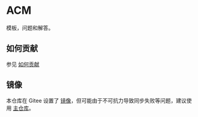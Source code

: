 # ACM

模板，问题和解答。

## 如何贡献

参见 [如何贡献](htc.md)

## 镜像

本仓库在 Gitee 设置了 [镜像](https://gitee.com/lzupat-gitee-mirror/ACM)，但可能由于不可抗力导致同步失败等问题，建议使用 [主仓库](https://github.com/LZUPAT/ACM)。
